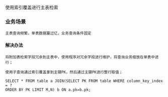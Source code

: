 使用索引覆盖进行主表检索

### 业务场景

    主表查询频繁，单表数据量过亿，业务查询条件固定

#### 解决办法
    
    将附加表检索字段冗余到主表中，使用程序对冗余字段进行维护，将查询业务缩放在单表中进行；
    
    使用子查询通过索引覆盖拿到主键PK，然后通过主键PK进行整行取值；

    SELECT * FROM table a JOIN(SELECT PK FROM table WHERE column_key_index = ? 
    ORDER BY PK LIMIT M,N) b ON a.pk=b.pk;


